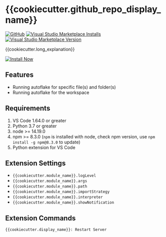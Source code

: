 
# {{cookiecutter.github_repo_display_name}}

[![GitHub](https://img.shields.io/github/license/{{cookiecutter.github_use_name}}/{{cookiecutter.github_repo_name}}?logo=github&logoColor=%23181717)]({{cookiecutter._github_repo_url}})
[![Visual Studio Marketplace Installs](https://img.shields.io/visual-studio-marketplace/i/{{cookiecutter.__extension_id}}?logo=visual-studio-code&logoColor=%23007ACC)]({{cookiecutter.__marketplace_url}})
[![Visual Studio Marketplace Version](https://img.shields.io/visual-studio-marketplace/v/{{cookiecutter.__extension_id}})]({{cookiecutter.__marketplace_url}})

{{cookiecutter.long_explanation}}

[![Install Now](https://img.shields.io/badge/-Install%20Now-107C10?style=for-the-badge&logo=visualstudiocode)]({{cookiecutter.__marketplace_url}})

## Features

- Running autoflake for specific file(s) and folder(s)
- Running autoflake for the workspace

## Requirements

1. VS Code 1.64.0 or greater
1. Python 3.7 or greater
1. node >= 14.19.0
1. npm >= 8.3.0 (`npm` is installed with node, check npm version, use `npm install -g npm@8.3.0` to update)
1. Python extension for VS Code

## Extension Settings

- `{{cookiecutter.module_name}}.logLevel`
- `{{cookiecutter.module_name}}.args`
- `{{cookiecutter.module_name}}.path`
- `{{cookiecutter.module_name}}.importStrategy`
- `{{cookiecutter.module_name}}.interpreter`
- `{{cookiecutter.module_name}}.showNotification`

## Extension Commands

`{{cookiecutter.display_name}}: Restart Server`

<!--## Known Issues-->